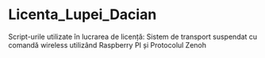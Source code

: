 # Licenta_Lupei_Dacian
Script-urile utilizate în lucrarea de licență: Sistem de transport suspendat cu comandă wireless utilizând Raspberry PI și Protocolul Zenoh
